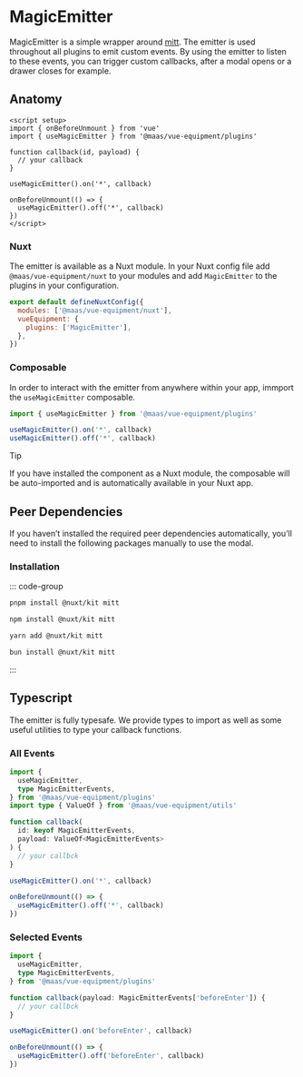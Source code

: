 # MagicEmitter

MagicEmitter is a simple wrapper around [mitt](https://github.com/developit/mitt). The emitter is used throughout all plugins to emit custom events. By using the emitter to listen to these events, you can trigger custom callbacks, after a modal opens or a drawer closes for example.

<!--@include: @/apps/docs/src/content/snippets/overview.md-->

## Anatomy

```vue
<script setup>
import { onBeforeUnmount } from 'vue'
import { useMagicEmitter } from '@maas/vue-equipment/plugins'

function callback(id, payload) {
  // your callback
}

useMagicEmitter().on('*', callback)

onBeforeUnmount(() => {
  useMagicEmitter().off('*', callback)
})
</script>
```

<!--@include: @/apps/docs/src/content/snippets/installation.md-->

### Nuxt

The emitter is available as a Nuxt module. In your Nuxt config file add `@maas/vue-equipment/nuxt` to your modules and add `MagicEmitter` to the plugins in your configuration.

```js
export default defineNuxtConfig({
  modules: ['@maas/vue-equipment/nuxt'],
  vueEquipment: {
    plugins: ['MagicEmitter'],
  },
})
```

### Composable

In order to interact with the emitter from anywhere within your app, immport the `useMagicEmitter` composable.

```js
import { useMagicEmitter } from '@maas/vue-equipment/plugins'

useMagicEmitter().on('*', callback)
useMagicEmitter().off('*', callback)
```

> [!TIP]
> If you have installed the component as a Nuxt module, the composable will be auto-imported and is automatically available in your Nuxt app.

## Peer Dependencies

If you haven’t installed the required peer dependencies automatically, you’ll need to install the following packages manually to use the modal.

<ProseTable
  :columns="[
    { label: 'Package'},
  ]"
  :rows="[
    {
      items: [
        {
          label: '[@nuxt/kit](https://www.npmjs.com/package/@nuxt/kit)'
        }
      ]
    },
    {
      items: [
        {
          label: '[mitt](https://www.npmjs.com/package/mitt)'
        }
      ]
    }
  ]"
/>

### Installation

::: code-group

```sh [pnpm]
pnpm install @nuxt/kit mitt
```

```sh [npm]
npm install @nuxt/kit mitt
```

```sh [yarn]
yarn add @nuxt/kit mitt
```

```sh [bun]
bun install @nuxt/kit mitt
```

:::

## Typescript

The emitter is fully typesafe. We provide types to import as well as some useful utilities to type your callback functions.

### All Events

```ts
import {
  useMagicEmitter,
  type MagicEmitterEvents,
} from '@maas/vue-equipment/plugins'
import type { ValueOf } from '@maas/vue-equipment/utils'

function callback(
  id: keyof MagicEmitterEvents,
  payload: ValueOf<MagicEmitterEvents>
) {
  // your callbck
}

useMagicEmitter().on('*', callback)

onBeforeUnmount(() => {
  useMagicEmitter().off('*', callback)
})
```

### Selected Events

```ts
import {
  useMagicEmitter,
  type MagicEmitterEvents,
} from '@maas/vue-equipment/plugins'

function callback(payload: MagicEmitterEvents['beforeEnter']) {
  // your callbck
}

useMagicEmitter().on('beforeEnter', callback)

onBeforeUnmount(() => {
  useMagicEmitter().off('beforeEnter', callback)
})
```
